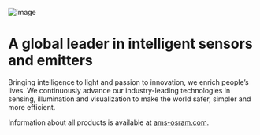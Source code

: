 ![image](https://github.com/ams-OSRAM-Group/.github/assets/172606976/d6ad0596-dad8-45ee-8218-66eaf9c9c8c2)

# A global leader in intelligent sensors and emitters
Bringing intelligence to light and passion to innovation, we enrich people’s lives. We continuously advance our industry-leading technologies in sensing, illumination and visualization to make the world safer, simpler and more efficient. 

Information about all products is available at [ams-osram.com](https://ams-osram.com/).
